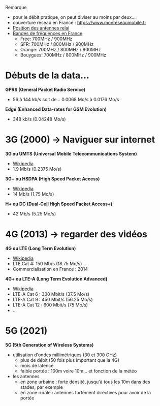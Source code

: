 Remarque
* pour le débit pratique, on peut diviser au moins par deux...
* couverture réseau en France : https://www.monreseaumobile.fr
* [Position des antennes relai](https://www.antennesmobiles.fr/index.php?geo&show) 
* [Bandes de fréquences en France](https://fr.wikipedia.org/wiki/Fr%C3%A9quences_de_t%C3%A9l%C3%A9phonie_mobile_en_France) 
	* Free: 700MHz / 900MHz
	* SFR: 700MHz / 800MHz / 900MHz
	* Orange: 700MHz / 800MHz / 900MHz
	* Bouygues: 700MHz / 800MHz / 900MHz
# Débuts de la data... 
**GPRS (General Packet Radio Service)**
* 56 à 144 kb/s soit de... 0.0068 Mo/s à 0.0176 Mo/s

**Edge (Enhanced Data-rates for GSM Evolution)**
* 348 kb/s (0.04248 Mo/s)
# 3G (2000) → Naviguer sur internet 
**3G ou UMTS (Universal Mobile Telecommunications System)**
* [Wikipedia](https://fr.wikipedia.org/wiki/3G) 
* 1.9 Mb/s (0.2375 Mo/s)

**3G+ ou HSDPA (High Speed Packet Access)**
* [Wikipedia](https://fr.wikipedia.org/wiki/High_Speed_Downlink_Packet_Access) 
* 14 Mb/s (1.75 Mo/s)

**H+ ou DC (Dual-Cell High Speed Packet Access+)**
* 42 Mb/s (5.25 Mo/s)
# 4G (2013) → regarder des vidéos 
**4G ou LTE (Long Term Evolution)**
* [Wikipedia](https://fr.wikipedia.org/wiki/LTE_(r%C3%A9seaux_mobiles)) 
* LTE Cat 4: 150 Mb/s (18.75 Mo/s)
* Commercialisation en France : 2014

**4G+ ou LTE-A (Long Term Evolution Advanced)**
* [Wikipedia](https://fr.wikipedia.org/wiki/LTE_Advanced) 
* LTE-A Cat 6 : 300 Mbit/s (37.5 Mo/s)
* LTE-A Cat 9 : 450 Mbit/s (56.25 Mo/s)
* LTE-A Cat 12 : 600 Mbit/s (75 Mo/s)
* ...
# 5G (2021) 
**5G (5th Generation of Wireless Systems)**
* utilisation d'ondes millimétriques (30 et 300 GHz)
	* plus de débit (50 fois plus important que la 4G)
	* mois de latence
	* faible portée : 100m voire 10m... et fonction de la météo
* les antennes
	* en zone urbaine : forte densité, jusqu'à tous les 10m dans des stades, par exemple
	* en zone rurale : antennes fortement directives pour avoir de la portée
